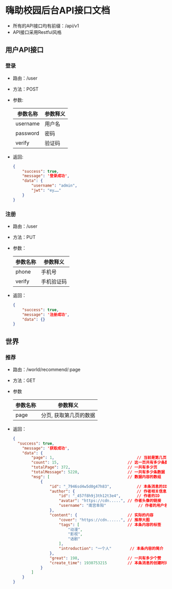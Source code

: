 # 嗨助校园后台API接口文档

- 所有的API接口均有前缀：/api/v1
- API接口采用Restful风格

## 用户API接口

### 登录

- 路由：/user

- 方法：POST

- 参数:

  | 参数名称 | 参数释义 |
  | -------- | -------- |
  | username | 用户名   |
  | password | 密码     |
  | verify   | 验证码   |

- 返回:

  ```json
  {
      "success": true,
      "message": '登录成功',
      "data": {
          "username": "admin",
          "jwt": "ey……"
      }
  }
  ```

### 注册

- 路由：/user

- 方法：PUT

- 参数：

  | 参数名称 | 参数释义   |
  | -------- | ---------- |
  | phone    | 手机号     |
  | verify   | 手机验证码 |

- 返回：

  ```json
  {
      "success": true,
      "message": '注册成功',
      "data": {}
  }
  ```

  

## 世界

### 推荐

- 路由：/world/recommend/:page

- 方法：GET

- 参数

  | 参数名称 | 参数释义               |
  | -------- | ---------------------- |
  | page     | 分页, 获取第几页的数据 |

- 返回：

  ```json
  {
  	"success": true,
      "message": '获取成功',
      "data": {
          "page": 1,									// 当前是第几页
          "count": 15,								// 这一页共有多少条数据
          "totalPage": 372,							// 一共有多少页
          "totalMessage": 5220,						// 一共有多少条数据
          "msg": [									// 数据内容的数组
              {
                  "id": "_7946sd4w5d0g47h83",			// 本条消息的ID
                  "author": {							// 作者相关信息
                      "id": "_457f8h9j3th12t3e4",		// 作者的ID
                      "avatar": "https://cdn.....",	// 作者头像的链接
                      "username": "南宫阜阳"			  // 作者的用户名
                  },
                  "content": {						// 实际的内容
                      "cover": "https://cdn......",	// 推荐大图
                      "tags": [						// 本条内容的标签
                          "动漫",
                          "影视",
                          "话剧"
                      ],
                      "introduction": "一个人"		   // 本条内容的简介
                  },
                  "great": 198,						// 一共有多少个赞
                  "create_time": 1930753215			// 本条消息的创建时间 (PS: 使用时间戳格式)
              }
          ]
      }
  }
  ```


